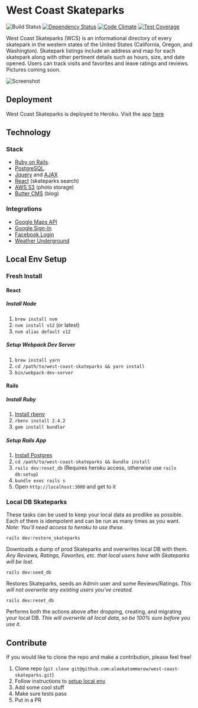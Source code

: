 # West Coast Skateparks
![Build Status](https://circleci.com/gh/alookatommorow/west-coast-skateparks.svg?style=shield&circle-token=8e91707df3579252f2c9c733a2968f29b83b2cd3)
[![Dependency Status](https://gemnasium.com/alookatommorow/west-coast-skateparks.svg)](https://gemnasium.com/alookatommorow/west-coast-skateparks)
[![Code Climate](https://codeclimate.com/github/alookatommorow/west-coast-skateparks/badges/gpa.svg)](https://codeclimate.com/github/alookatommorow/west-coast-skateparks)
[![Test Coverage](https://codeclimate.com/github/alookatommorow/west-coast-skateparks/badges/coverage.svg)](https://codeclimate.com/github/alookatommorow/west-coast-skateparks/coverage)

West Coast Skateparks (WCS) is an informational directory of every skatepark in the western states of the United States (California, Oregon, and Washington).  Skatepark listings include an address and map for each skatepark along with other pertinent details such as hours, size, and date opened.  Users can track visits and favorites and leave ratings and reviews.  Pictures coming soon.

![Screenshot](https://storage.googleapis.com/john-hess/portfolio/wcs.png)

## Deployment
West Coast Skateparks is deployed to Heroku. Visit the app [here](https://west-coast-skateparks.herokuapp.com/)

## Technology
### Stack
* [Ruby on Rails](rubyonrails.org).
* [PostgreSQL](http://www.postgresql.org/).
* [Jquery](https://jquery.com/) and [AJAX](http://api.jquery.com/jquery.ajax/)
* [React](https://reactjs.org/) (skateparks search)
* [AWS S3](https://aws.amazon.com/s3/) (photo storage)
* [Butter CMS](https://buttercms.com/) (blog)

### Integrations
* [Google Maps API](https://developers.google.com/maps/documentation/javascript/)
* [Google Sign-In](https://developers.google.com/identity/sign-in/web/sign-in)
* [Facebook Login](https://developers.facebook.com/docs/facebook-login/web)
* [Weather Underground](https://www.wunderground.com/)

## Local Env Setup
### Fresh Install
#### React
##### Install Node
1. `brew install nvm`
1. `nvm install v12` (or latest)
1. `nvm alias default v12`
##### Setup Webpack Dev Server
1. `brew install yarn`
1. `cd /path/to/west-coast-skateparks && yarn install`
1. `bin/webpack-dev-server`
#### Rails
##### Install Ruby
1. [Install rbenv](https://github.com/rbenv/rbenv#installation)
1. `rbenv install 2.4.2`
1. `gem install bundler`
##### Setup Rails App
1. [Install Postgres](https://postgresapp.com/)
1. `cd /path/to/west-coast-skateparks && bundle install`
1. `rails dev:reset_db` (Requires heroku access, otherwise use `rails db:setup`)
1. `bundle exec rails s`
1. Open `http://localhost:3000` and get to it

### Local DB Skateparks
These tasks can be used to keep your local data as prodlike as possible. Each of them is idempotent and can be run as many times as you want. _Note: You'll need access to heroku to use these._

`rails dev:restore_skateparks`

 Downloads a dump of prod Skateparks and overwrites local DB with them. _Any Reviews, Ratings, Favorites, etc. that local users have with Skateparks will be lost._

`rails dev:seed_db`

 Restores Skateparks, seeds an Admin user and some Reviews/Ratings. _This will not overwrite any existing users you've created._

`rails dev:reset_db`

 Performs both the actions above after dropping, creating, and migrating your local DB. _This will overwrite all local data, so be 100% sure before you use it._

## Contribute
If you would like to clone the repo and make a contribution, please feel free!

1. Clone repo (`git clone git@github.com:alookatommorow/west-coast-skateparks.git`)
1. Follow instructions to [setup local env](#local-env-setup)
1. Add some cool stuff
1. Make sure tests pass
1. Put in a PR
